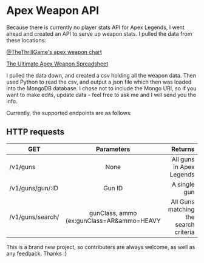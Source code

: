 # Apex Weapon API
Because there is currently no player stats API for Apex Legends, I went ahead and created an API to serve up weapon stats.
I pulled the data from these locations:

[@TheThrillGame's apex weapon chart](https://twitter.com/TheThrillGame/status/1094234867754250240)

[The Ultimate Apex Weapon Spreadsheet](https://docs.google.com/spreadsheets/d/1KxEHPfftQzCcJd6C1GOOd6EzacugepiX8IcyqYwdaVo/edit#gid=0)

I pulled the data down, and created a csv holding all the weapon data. Then used Python to read the csv, and output a json file which then was loaded into the MongoDB database.
I chose not to include the Mongo URI, so if you want to make edits, update data - feel free to ask me and I will send you the info.

Currently, the supported endpoints are as follows:
## HTTP requests
| GET        | Parameters           | Returns  |
| ------------- |:-------------:| -----:|
| /v1/guns      | None | All guns in Apex Legends |
| /v1/guns/gun/:ID      | Gun ID       |   A single gun |
| /v1/guns/search/ |   gunClass, ammo (ex:gunClass=AR&ammo=HEAVY    |    All Guns matching the search criteria |

This is a brand new project, so contributers are always welcome, as well as any feedback. Thanks :)
